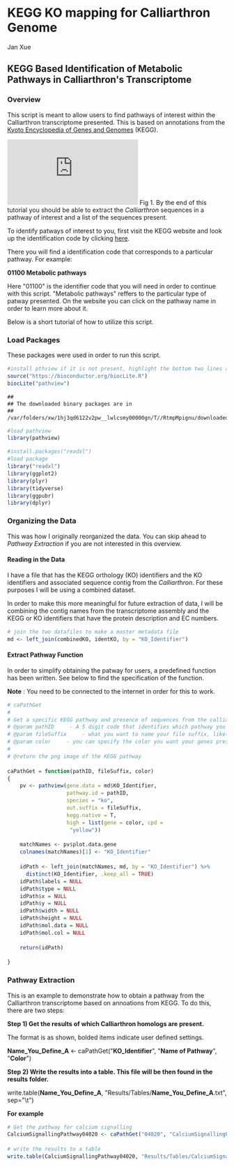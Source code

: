 KEGG KO mapping for Calliarthron Genome
================
Jan Xue

KEGG Based Identification of Metabolic Pathways in Calliarthron's Transcriptome
-------------------------------------------------------------------------------

### Overview

This script is meant to allow users to find pathways of interest within the Calliarthron transcriptome presented. This is based on annotations from the [Kyoto Encyclopedia of Genes and Genomes](https://www.genome.jp/kegg/) (KEGG). 

![flowChart](https://github.com/martonelab/geneAnnotCalliarthronTranscriptome/blob/master/images/GeneIdentFlowChart.pdf)
Fig 1. By the end of this tutorial you should be able to extract the *Calliarthron* sequences in a pathway of interest and a list of the sequences present.

To identify patways of interest to you, first visit the KEGG website and look up the identification code by clicking [here](https://www.genome.jp/kegg/pathway.html).

There you will find a identification code that corresponds to a particular pathway. For example:

**01100 Metabolic pathways**

Here "01100" is the identifier code that you will need in order to continue with this script. "Metabolic pathways" reffers to the particular type of patway presented. On the website you can click on the pathway name in order to learn more about it.

Below is a short tutorial of how to utilize this script.

### Load Packages

These packages were used in order to run this script.

``` r
#install pthview if it is not present, highlight the bottom two lines and press cmd+shift+C to uncomment
source("https://bioconductor.org/biocLite.R")
biocLite("pathview")
```

    ## 
    ## The downloaded binary packages are in
    ##  /var/folders/xw/1hj3qd6122v2pw__lwlcsmy00000gn/T//RtmpMpignu/downloaded_packages

``` r
#load pathview
library(pathview)
```

``` r
#install.packages("readxl")
#load package
library("readxl")
library(ggplot2)
library(plyr)
library(tidyverse)
library(ggpubr)
library(dplyr)
```

### Organizing the Data

This was how I originally reorganized the data. You can skip ahead to *Pathway Extraction* if you are not interested in this overview.

#### Reading in the Data

I have a file that has the KEGG orthology (KO) identifiers and the KO identifiers and associated sequence contig from the *Calliarthron*. For these purposes I will be using a combined dataset. 

In order to make this more meaningful for future extraction of data, I will be combining the contig names from the transcriptome assembly and the KEGG or KO identifiers that have the protein description and EC numbers. 

``` r
# join the two datafiles to make a master metadata file
md <- left_join(combinedKO, identKO, by = "KO_Identifier")
```

#### Extract Pathway Function

In order to simplify obtaining the patway for users, a predefined function has been written. See below to find the specification of the function.

**Note** : You need to be connected to the internet in order for this to work.

``` r
# caPathGet
# 
# Get a specific KEGG pathway and presence of sequences from the calliarthron transcriptome. Produces ong file with KEGG annotation of sequence presence. Then produces a dataframe containing all of the sequences in the pathway and the one mapped and their metadata. REmoves unecessary columns
# @param pathID     - A 5 digit code that identifies which pathway you want to use
# @param fileSuffix     - what you want to name your file suffix, likely you want to use the pathway name
# @param color     - you can specify the color you want your genes present to be
# 
# @return the png image of the KEGG pathway

caPathGet = function(pathID, fileSuffix, color)
{
    pv <- pathview(gene.data = md$KO_Identifier, 
                   pathway.id = pathID, 
                   species = "ko", 
                   out.suffix = fileSuffix, 
                   kegg.native = T,
                   high = list(gene = color, cpd =
                    "yellow"))
    
    matchNames <- pv$plot.data.gene
    colnames(matchNames)[1] <- "KO_Identifier"
    
    idPath <- left_join(matchNames, md, by = "KO_Identifier") %>%   
      distinct(KO_Identifier, .keep_all = TRUE)
    idPath$labels = NULL
    idPath$type = NULL
    idPath$x = NULL
    idPath$y = NULL
    idPath$width = NULL
    idPath$height = NULL
    idPath$mol.data = NULL
    idPath$mol.col = NULL
    
    return(idPath)
    
}
```

### Pathway Extraction

This is an example to demonstrate how to obtain a pathway from the Calliarthron transcriptome based on annoations from KEGG. To do this, there are two steps:

**Step 1) Get the results of which Calliarthron homologs are present.**

The format is as shown, bolded items indicate user defined settings.

**Name_You_Define_A** <- caPathGet("**KO_Identifier**", "**Name of Pathway**", "**Color**")

**Step 2) Write the results into a table. This file will be then found in the results folder.**

write.table(**Name_You_Define_A**, "Results/Tables/**Name_You_Define_A**.txt", sep="\t")


**For example**

``` r
# Get the pathway for calcium signalling
CalciumSignallingPathway04020 <- caPathGet("04020", "CalciumSignallingPathway", "#FA8072")

# write the results to a table
write.table(CalciumSignallingPathway04020, "Results/Tables/CalciumSignallingPathway.04020.txt", sep="\t")
```
